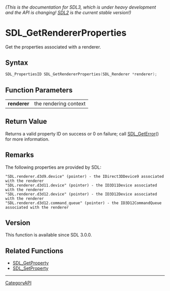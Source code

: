 ###### (This is the documentation for SDL3, which is under heavy development and the API is changing! [SDL2](https://wiki.libsdl.org/SDL2/) is the current stable version!)
# SDL_GetRendererProperties

Get the properties associated with a renderer.

## Syntax

```c
SDL_PropertiesID SDL_GetRendererProperties(SDL_Renderer *renderer);

```

## Function Parameters

|                  |                       |
| ---------------- | --------------------- |
| **renderer**     | the rendering context |

## Return Value

Returns a valid property ID on success or 0 on failure; call
[SDL_GetError](SDL_GetError)() for more information.

## Remarks

The following properties are provided by SDL:

```
"SDL.renderer.d3d9.device" (pointer) - the IDirect3DDevice9 associated with the renderer
"SDL.renderer.d3d11.device" (pointer) - the ID3D11Device associated with the renderer
"SDL.renderer.d3d12.device" (pointer) - the ID3D12Device associated with the renderer
"SDL.renderer.d3d12.command_queue" (pointer) - the ID3D12CommandQueue associated with the renderer
```

## Version

This function is available since SDL 3.0.0.

## Related Functions

* [SDL_GetProperty](SDL_GetProperty)
* [SDL_SetProperty](SDL_SetProperty)

----
[CategoryAPI](CategoryAPI)

